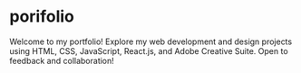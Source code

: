 # porifolio
Welcome to my portfolio! Explore my web development and design projects using HTML, CSS, JavaScript, React.js, and Adobe Creative Suite. Open to feedback and collaboration!

